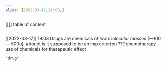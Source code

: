 ```yaml
---
alias: [2022-03-17,19:03,]
---
```

[[]]
table of content
```toc
```

[[2022-03-17]] 19:03
Drugs are chemicals of *low molecular masses* (—100 — 500u). #doubt is it supposed to be an imp criterion ???
chemotherapy - use of chemicals for therapeutic effect
```query
"drug"
```
